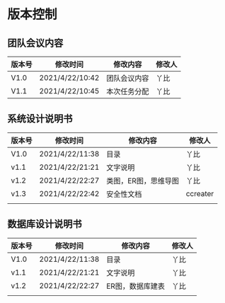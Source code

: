 # 版本控制

## 团队会议内容

| 版本号 | 修改时间        | 修改内容     | 修改人 |
| ------ | --------------- | ------------ | ------ |
| V1.0   | 2021/4/22/10:42 | 团队会议内容 | 丫比   |
| V1.1   | 2021/4/22/10:45 | 本次任务分配 | 丫比   |

## 系统设计说明书

| 版本号 | 修改时间        | 修改内容             | 修改人 |
| ------ | --------------- | -------------------- | ------ |
| V1.0   | 2021/4/22/11:38 | 目录                 | 丫比   |
| v1.1   | 2021/4/22/21:21 | 文字说明             | 丫比   |
| v1.2   | 2021/4/22/22:27 | 类图，ER图，思维导图 | 丫比   |
| v1.3   | 2021/4/22/22:42 | 安全性文档           | ccreater |
|        |                 |                      |        |

## 数据库设计说明书

| 版本号 | 修改时间        | 修改内容         | 修改人 |
| ------ | --------------- | ---------------- | ------ |
| V1.0   | 2021/4/22/11:38 | 目录             | 丫比   |
| v1.1   | 2021/4/22/21:21 | 文字说明         | 丫比   |
| v1.2   | 2021/4/22/22:27 | ER图，数据库建表 | 丫比   |
|        |                 |                  |        |
